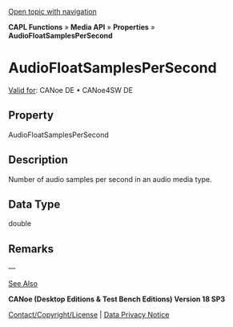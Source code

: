 [Open topic with navigation](../../../../../CANoeDEFamily.htm#Topics/CAPLFunctions/Media/Properties/CAPLfunctionAudioFloatSamplesPerSecond.md)

**CAPL Functions** » **Media API** » **Properties** » **AudioFloatSamplesPerSecond**

# AudioFloatSamplesPerSecond

[Valid for](../../../Shared/FeatureAvailability.md): CANoe DE • CANoe4SW DE

## Property

AudioFloatSamplesPerSecond

## Description

Number of audio samples per second in an audio media type.

## Data Type

double

## Remarks

—

[See Also](javascript:void(0);)

**CANoe (Desktop Editions & Test Bench Editions) Version 18 SP3**

[Contact/Copyright/License](../../../Shared/ContactCopyrightLicense.md) | [Data Privacy Notice](https://www.vector.com/int/en/company/get-info/privacy-policy/)
